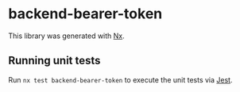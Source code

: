 # backend-bearer-token

This library was generated with [Nx](https://nx.dev).

## Running unit tests

Run `nx test backend-bearer-token` to execute the unit tests via [Jest](https://jestjs.io).
